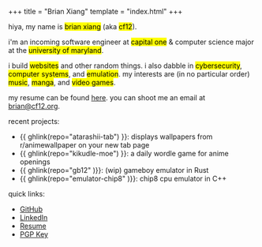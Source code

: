+++
title = "Brian Xiang"
template = "index.html"
+++

hiya, my name is <mark>brian xiang</mark> (aka <mark>cf12</mark>).

i'm an incoming software engineer at
<mark>capital one</mark> & computer science major at the
<mark>university of maryland</mark>.

i build <mark>websites</mark> and other random things. i also dabble in
<mark>cybersecurity</mark>, <mark>computer systems</mark>, and <mark>emulation</mark>. my interests are (in no
particular order) <mark>music</mark>, <mark>manga</mark>, and <mark>video games</mark>.

my resume can be found [here](https://cf12.github.io/resume/resume.pdf). you can shoot me an email at [brian@cf12.org](mailto:brian@cf12.org).

recent projects:

- {{ ghlink(repo="atarashii-tab") }}: displays wallpapers from r/animewallpaper on your new tab page
- {{ ghlink(repo="kikudle-moe") }}: a daily wordle game for anime openings
- {{ ghlink(repo="gb12" )}}: (wip) gameboy emulator in Rust
- {{ ghlink(repo="emulator-chip8" )}}: chip8 cpu emulator in C++

quick links:

- [GitHub](https://github.com/cf12)
- [LinkedIn](https://www.linkedin.com/in/cf12/)
- [Resume](https://cf12.github.io/resume/resume.pdf)
- [PGP Key](https://keys.openpgp.org/vks/v1/by-fingerprint/A21D40A7EDE2BECE546989CA1E35A4D23235C87D)
